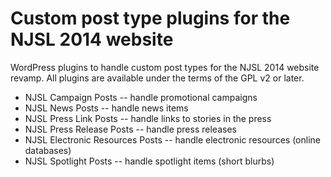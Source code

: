 Custom post type plugins for the NJSL 2014 website
==================================================

WordPress plugins to handle custom post types for the NJSL 2014 website revamp. All plugins
are available under the terms of the GPL v2 or later.

* NJSL Campaign Posts -- handle promotional campaigns
* NJSL News Posts -- handle news items
* NJSL Press Link Posts -- handle links to stories in the press
* NJSL Press Release Posts -- handle press releases
* NJSL Electronic Resources Posts -- handle electronic resources (online databases)
* NJSL Spotlight Posts -- handle spotlight items (short blurbs)